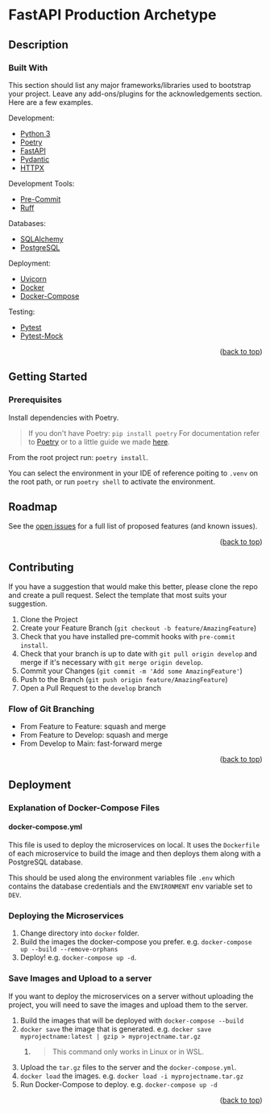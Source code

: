 <a name="readme-top"></a>

# FastAPI Production Archetype

## Description

### Built With

This section should list any major frameworks/libraries used to bootstrap your project. Leave any add-ons/plugins for the acknowledgements section. Here are a few examples.

Development:

* [Python 3](https://www.python.org/)
* [Poetry](https://python-poetry.org/)
* [FastAPI](https://fastapi.tiangolo.com/)
* [Pydantic](https://pydantic-docs.helpmanual.io/)
* [HTTPX](https://www.python-httpx.org/)

Development Tools:

* [Pre-Commit](https://pre-commit.com/)
* [Ruff](https://docs.astral.sh/ruff/)

Databases:

* [SQLAlchemy](https://www.sqlalchemy.org/)
* [PostgreSQL](https://www.postgresql.org/)

Deployment:

* [Uvicorn](https://www.uvicorn.org/)
* [Docker](https://www.docker.com/)
* [Docker-Compose](https://docs.docker.com/compose/)

Testing:

* [Pytest](https://docs.pytest.org/en/stable/)
* [Pytest-Mock](https://pytest-mock.readthedocs.io/en/latest/)

<p align="right">(<a href="#readme-top">back to top</a>)</p>

## Getting Started

### Prerequisites

Install dependencies with Poetry.

> If you don't have Poetry: `pip install poetry`
> For documentation refer to [Poetry](https://python-poetry.org/docs/) or to a little guide we made [here](docs/poetry.md).

From the root project run: `poetry install`.

You can select the environment in your IDE of reference poiting to `.venv` on the root path, or run `poetry shell` to activate the environment.

## Roadmap

See the [open issues](https://github.com/axpecloud/modernapps-back-int-reservationmanager/issues) for a full list of proposed features (and known issues).

<p align="right">(<a href="#readme-top">back to top</a>)</p>

<!-- CONTRIBUTING -->
## Contributing

If you have a suggestion that would make this better, please clone the repo and create a pull request. Select the template that most suits your suggestion.

1. Clone the Project
2. Create your Feature Branch (`git checkout -b feature/AmazingFeature`)
3. Check that you have installed pre-commit hooks with `pre-commit install`.
4. Check that your branch is up to date with `git pull origin develop` and merge if it's necessary with `git merge origin develop`.
5. Commit your Changes (`git commit -m 'Add some AmazingFeature'`)
6. Push to the Branch (`git push origin feature/AmazingFeature`)
7. Open a Pull Request to the `develop` branch

### Flow of Git Branching

* From Feature to Feature: squash and merge
* From Feature to Develop: squash and merge
* From Develop to Main: fast-forward merge

<p align="right">(<a href="#readme-top">back to top</a>)</p>

## Deployment

### Explanation of Docker-Compose Files

#### docker-compose.yml

This file is used to deploy the microservices on local. It uses the `Dockerfile` of each microservice to build the image and then deploys them along with a PostgreSQL database.

This should be used along the environment variables file `.env` which contains the database credentials and the `ENVIRONMENT` env variable set to `DEV`.

### Deploying the Microservices

1. Change directory into `docker` folder.
2. Build the images the docker-compose you prefer. e.g. `docker-compose up --build --remove-orphans`
3. Deploy! e.g. `docker-compose up -d`.

### Save Images and Upload to a server

If you want to deploy the microservices on a server without uploading the project, you will need to save the images and upload them to the server.

1. Build the images that will be deployed with `docker-compose --build`
2. `docker save` the image that is generated. e.g. `docker save myprojectname:latest | gzip > myprojectname.tar.gz`
   1. > This command only works in Linux or in WSL.
3. Upload the `tar.gz` files to the server and the `docker-compose.yml`.
4. `docker load` the images. e.g. `docker load -i myprojectname.tar.gz`
5. Run Docker-Compose to deploy. e.g.  `docker-compose up -d`

<p align="right">(<a href="#readme-top">back to top</a>)</p>
